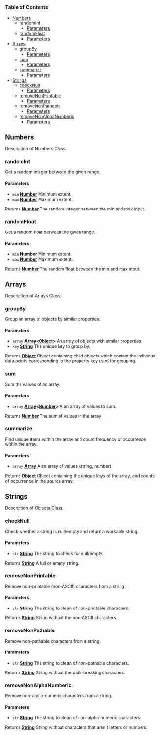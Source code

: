<!-- Generated by documentation.js. Update this documentation by updating the source code. -->

### Table of Contents

-   [Numbers][1]
    -   [randomInt][2]
        -   [Parameters][3]
    -   [randomFloat][4]
        -   [Parameters][5]
-   [Arrays][6]
    -   [groupBy][7]
        -   [Parameters][8]
    -   [sum][9]
        -   [Parameters][10]
    -   [summarize][11]
        -   [Parameters][12]
-   [Strings][13]
    -   [checkNull][14]
        -   [Parameters][15]
    -   [removeNonPrintable][16]
        -   [Parameters][17]
    -   [removeNonPathable][18]
        -   [Parameters][19]
    -   [removeNonAlphaNumberic][20]
        -   [Parameters][21]

## Numbers

Description of Numbers Class.

### randomInt

Get a random integer between the given range.

#### Parameters

-   `min` **[Number][22]** Minimum extent.
-   `max` **[Number][22]** Maximum extent.

Returns **[Number][22]** The random integer between the min and max input.

### randomFloat

Get a random float between the given range.

#### Parameters

-   `min` **[Number][22]** Minimum extent.
-   `max` **[Number][22]** Maximum extent.

Returns **[Number][22]** The random float between the min and max input.

## Arrays

Description of Arrays Class.

### groupBy

Group an array of objects by similar properties.

#### Parameters

-   `array` **[Array][23]&lt;[Object][24]>** An array of objects with similar properties.
-   `key` **[String][25]** The unique key to group by.

Returns **[Object][24]** Object containing child objects which contain the individual
data points corresponding to the property key used for grouping.

### sum

Sum the values of an array.

#### Parameters

-   `array` **[Array][23]&lt;[Number][22]>** A an array of values to sum.

Returns **[Number][22]** The sum of values in the array.

### summarize

Find unique items within the array and count frequency of occurrence
within the array.

#### Parameters

-   `array` **[Array][23]** A an array of values (string, number).

Returns **[Object][24]** Object containing the unique keys of the array, and
counts of occurrence in the source array.

## Strings

Description of Objects Class.

### checkNull

Check whether a string is null/empty and return a workable string.

#### Parameters

-   `str` **[String][25]** The string to check for null/empty.

Returns **[String][25]** A full or empty string.

### removeNonPrintable

Remove non-printable (non-ASCII) characters from a string.

#### Parameters

-   `str` **[String][25]** The string to clean of non-printable characters.

Returns **[String][25]** String without the non-ASCII characters.

### removeNonPathable

Remove non-pathable characters from a string.

#### Parameters

-   `str` **[String][25]** The string to clean of non-pathable characters.

Returns **[String][25]** String without the path-breaking characters.

### removeNonAlphaNumberic

Remove non-alpha-numeric characters from a string.

#### Parameters

-   `str` **[String][25]** The string to clean of non-alpha-numeric characters.

Returns **[String][25]** String without characters that aren't letters or numbers.

[1]: #numbers

[2]: #randomint

[3]: #parameters

[4]: #randomfloat

[5]: #parameters-1

[6]: #arrays

[7]: #groupby

[8]: #parameters-2

[9]: #sum

[10]: #parameters-3

[11]: #summarize

[12]: #parameters-4

[13]: #strings

[14]: #checknull

[15]: #parameters-5

[16]: #removenonprintable

[17]: #parameters-6

[18]: #removenonpathable

[19]: #parameters-7

[20]: #removenonalphanumberic

[21]: #parameters-8

[22]: https://developer.mozilla.org/docs/Web/JavaScript/Reference/Global_Objects/Number

[23]: https://developer.mozilla.org/docs/Web/JavaScript/Reference/Global_Objects/Array

[24]: https://developer.mozilla.org/docs/Web/JavaScript/Reference/Global_Objects/Object

[25]: https://developer.mozilla.org/docs/Web/JavaScript/Reference/Global_Objects/String
